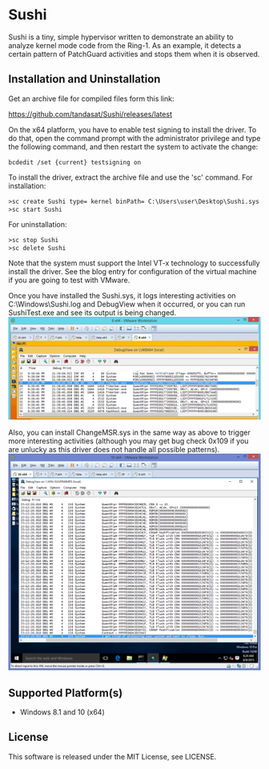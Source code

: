 Sushi
======

Sushi is a tiny, simple hypervisor written to demonstrate an ability to analyze
kernel mode code from the Ring-1. As an example, it detects a certain pattern of
PatchGuard activities and stops them when it is observed.


Installation and Uninstallation
--------------------------------

Get an archive file for compiled files form this link:

   https://github.com/tandasat/Sushi/releases/latest

On the x64 platform, you have to enable test signing to install the driver.
To do that, open the command prompt with the administrator privilege and type 
the following command, and then restart the system to activate the change:

    bcdedit /set {current} testsigning on

To install the driver, extract the archive file and use the 'sc' command. For 
installation:

    >sc create Sushi type= kernel binPath= C:\Users\user\Desktop\Sushi.sys
    >sc start Sushi

For uninstallation:

    >sc stop Sushi
    >sc delete Sushi

Note that the system must support the Intel VT-x technology to successfully
install the driver. See the blog entry for configuration of the virtual machine
if you are going to test with VMware.

Once you have installed the Sushi.sys, it logs interesting activities on 
C:\Windows\Sushi.log and DebugView when it occurred, or you can run 
SushiTest.exe and see its output is being changed.
![Basic Output](/img/basic_output.png)

Also, you can install ChangeMSR.sys in the same way as above to trigger more 
interesting activities (although you may get bug check 0x109 if you are unlucky
as this driver does not handle all possible patterns).
![Detected](/img/detected.png)


Supported Platform(s)
----------------------
- Windows 8.1 and 10 (x64)


License
--------
This software is released under the MIT License, see LICENSE.
